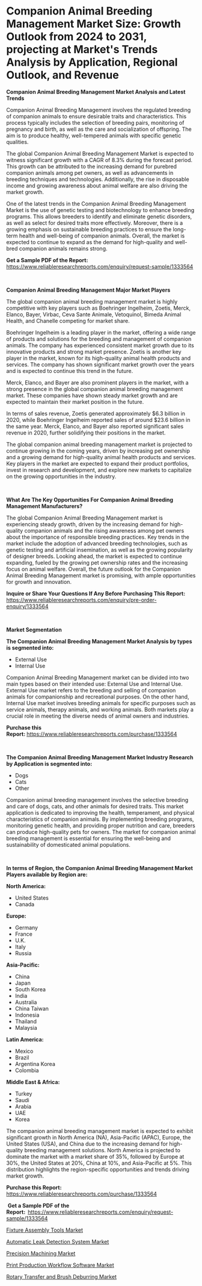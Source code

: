 <p><h1>Companion Animal Breeding Management Market Size: Growth Outlook from 2024 to 2031, projecting at Market's Trends Analysis by Application, Regional Outlook, and Revenue</h1></p><p><strong>Companion Animal Breeding Management Market Analysis and Latest Trends</strong></p>
<p><p>Companion Animal Breeding Management involves the regulated breeding of companion animals to ensure desirable traits and characteristics. This process typically includes the selection of breeding pairs, monitoring of pregnancy and birth, as well as the care and socialization of offspring. The aim is to produce healthy, well-tempered animals with specific genetic qualities.</p><p>The global Companion Animal Breeding Management Market is expected to witness significant growth with a CAGR of 8.3% during the forecast period. This growth can be attributed to the increasing demand for purebred companion animals among pet owners, as well as advancements in breeding techniques and technologies. Additionally, the rise in disposable income and growing awareness about animal welfare are also driving the market growth.</p><p>One of the latest trends in the Companion Animal Breeding Management Market is the use of genetic testing and biotechnology to enhance breeding programs. This allows breeders to identify and eliminate genetic disorders, as well as select for desired traits more effectively. Moreover, there is a growing emphasis on sustainable breeding practices to ensure the long-term health and well-being of companion animals. Overall, the market is expected to continue to expand as the demand for high-quality and well-bred companion animals remains strong.</p></p>
<p><strong>Get a Sample PDF of the Report:&nbsp;</strong> <a href="https://www.reliableresearchreports.com/enquiry/request-sample/1333564">https://www.reliableresearchreports.com/enquiry/request-sample/1333564</a></p>
<p>&nbsp;</p>
<p><strong>Companion Animal Breeding Management Major Market Players</strong></p>
<p><p>The global companion animal breeding management market is highly competitive with key players such as Boehringer Ingelheim, Zoetis, Merck, Elanco, Bayer, Virbac, Ceva Sante Animale, Vetoquinol, Bimeda Animal Health, and Chanelle competing for market share. </p><p>Boehringer Ingelheim is a leading player in the market, offering a wide range of products and solutions for the breeding and management of companion animals. The company has experienced consistent market growth due to its innovative products and strong market presence. Zoetis is another key player in the market, known for its high-quality animal health products and services. The company has shown significant market growth over the years and is expected to continue this trend in the future. </p><p>Merck, Elanco, and Bayer are also prominent players in the market, with a strong presence in the global companion animal breeding management market. These companies have shown steady market growth and are expected to maintain their market position in the future. </p><p>In terms of sales revenue, Zoetis generated approximately $6.3 billion in 2020, while Boehringer Ingelheim reported sales of around $23.6 billion in the same year. Merck, Elanco, and Bayer also reported significant sales revenue in 2020, further solidifying their positions in the market. </p><p>The global companion animal breeding management market is projected to continue growing in the coming years, driven by increasing pet ownership and a growing demand for high-quality animal health products and services. Key players in the market are expected to expand their product portfolios, invest in research and development, and explore new markets to capitalize on the growing opportunities in the industry.</p></p>
<p>&nbsp;</p>
<p><strong>What Are The Key Opportunities For Companion Animal Breeding Management Manufacturers?</strong></p>
<p><p>The global Companion Animal Breeding Management market is experiencing steady growth, driven by the increasing demand for high-quality companion animals and the rising awareness among pet owners about the importance of responsible breeding practices. Key trends in the market include the adoption of advanced breeding technologies, such as genetic testing and artificial insemination, as well as the growing popularity of designer breeds. Looking ahead, the market is expected to continue expanding, fueled by the growing pet ownership rates and the increasing focus on animal welfare. Overall, the future outlook for the Companion Animal Breeding Management market is promising, with ample opportunities for growth and innovation.</p></p>
<p><strong>Inquire or Share Your Questions If Any Before Purchasing This Report:</strong> <a href="https://www.reliableresearchreports.com/enquiry/pre-order-enquiry/1333564">https://www.reliableresearchreports.com/enquiry/pre-order-enquiry/1333564</a></p>
<p>&nbsp;</p>
<p><strong>Market Segmentation</strong></p>
<p><strong>The Companion Animal Breeding Management Market Analysis by types is segmented into:</strong></p>
<p><ul><li>External Use</li><li>Internal Use</li></ul></p>
<p><p>Companion Animal Breeding Management market can be divided into two main types based on their intended use: External Use and Internal Use. External Use market refers to the breeding and selling of companion animals for companionship and recreational purposes. On the other hand, Internal Use market involves breeding animals for specific purposes such as service animals, therapy animals, and working animals. Both markets play a crucial role in meeting the diverse needs of animal owners and industries.</p></p>
<p><strong>Purchase this Report:&nbsp;</strong><a href="https://www.reliableresearchreports.com/purchase/1333564">https://www.reliableresearchreports.com/purchase/1333564</a></p>
<p>&nbsp;</p>
<p><strong>The Companion Animal Breeding Management Market Industry Research by Application is segmented into:</strong></p>
<p><ul><li>Dogs</li><li>Cats</li><li>Other</li></ul></p>
<p><p>Companion animal breeding management involves the selective breeding and care of dogs, cats, and other animals for desired traits. This market application is dedicated to improving the health, temperament, and physical characteristics of companion animals. By implementing breeding programs, monitoring genetic health, and providing proper nutrition and care, breeders can produce high-quality pets for owners. The market for companion animal breeding management is essential for ensuring the well-being and sustainability of domesticated animal populations.</p></p>
<p>&nbsp;</p>
<p><strong>In terms of Region, the Companion Animal Breeding Management Market Players available by Region are:</strong></p>
<p>
    <p> <strong> North America: </strong>
        <ul>
            <li>United States</li>
            <li>Canada</li>
        </ul>
        </p> 
    <p> <strong> Europe: </strong>
        <ul>
            <li>Germany</li>
            <li>France</li>
            <li>U.K.</li>
            <li>Italy</li>
            <li>Russia</li>
        </ul>
        </p> 
    <p> <strong> Asia-Pacific: </strong>
        <ul>
            <li>China</li>
            <li>Japan</li>
            <li>South Korea</li>
            <li>India</li>
            <li>Australia</li>
            <li>China Taiwan</li>
            <li>Indonesia</li>
            <li>Thailand</li>
            <li>Malaysia</li>
        </ul>
        </p> 
    <p> <strong> Latin America: </strong>
        <ul>
            <li>Mexico</li>
            <li>Brazil</li>
            <li>Argentina Korea</li>
            <li>Colombia</li>
        </ul>
        </p> 
    <p> <strong> Middle East & Africa: </strong>
        <ul>
            <li>Turkey</li>
            <li>Saudi</li>
            <li>Arabia</li>
            <li>UAE</li>
            <li>Korea</li>
        </ul>
    </p>
    </p>
<p><p>The companion animal breeding management market is expected to exhibit significant growth in North America (NA), Asia-Pacific (APAC), Europe, the United States (USA), and China due to the increasing demand for high-quality breeding management solutions. North America is projected to dominate the market with a market share of 35%, followed by Europe at 30%, the United States at 20%, China at 10%, and Asia-Pacific at 5%. This distribution highlights the region-specific opportunities and trends driving market growth.</p></p>
<p><strong>Purchase this Report: </strong><a href="https://www.reliableresearchreports.com/purchase/1333564">https://www.reliableresearchreports.com/purchase/1333564</a></p>
<p>&nbsp;<strong>Get a Sample PDF of the Report:&nbsp;&nbsp;</strong><a href="https://www.reliableresearchreports.com/enquiry/request-sample/1333564">https://www.reliableresearchreports.com/enquiry/request-sample/1333564</a></p>
<p><strong></strong></p>
<p><p><a href="https://github.com/marloy8/Market-Research-Report-List-3/blob/main/fixture-assembly-tools-market.md">Fixture Assembly Tools Market</a></p><p><a href="https://medium.com/@vrahul.reportprime/automatic-leak-detection-system-market-research-report-its-history-and-forecast-2024-to-2031-95a85ee2dc1c">Automatic Leak Detection System Market</a></p><p><a href="https://medium.com/@chiragreportprime1/precision-machining-market-size-reveals-the-best-marketing-channels-in-global-industry-0703409b9fb1">Precision Machining Market</a></p><p><a href="https://medium.com/@vrahul.reportprime/print-production-workflow-software-market-the-key-to-successful-business-strategy-forecast-till-8c092599401e">Print Production Workflow Software Market</a></p><p><a href="https://github.com/sougarounis/Market-Research-Report-List-2/blob/main/rotary-transfer-and-brush-deburring-market.md">Rotary Transfer and Brush Deburring Market</a></p></p>